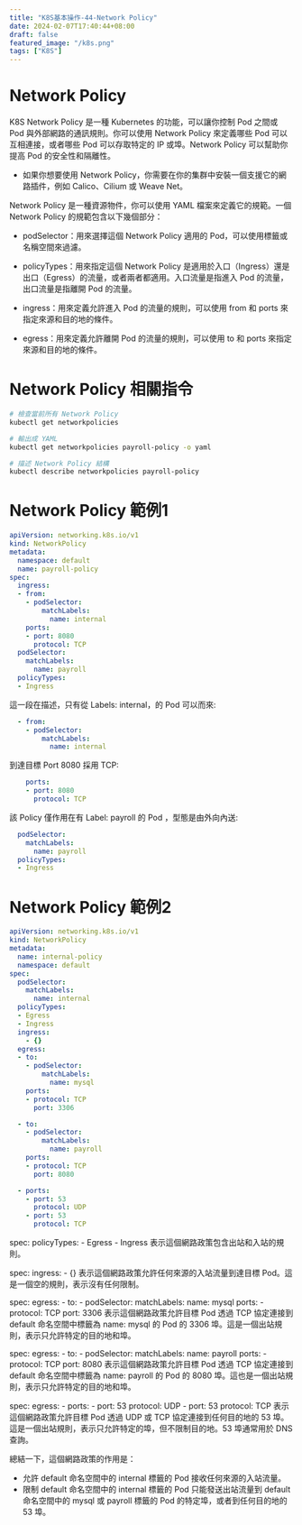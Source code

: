 ```yaml
---
title: "K8S基本操作-44-Network Policy"
date: 2024-02-07T17:40:44+08:00
draft: false
featured_image: "/k8s.png"
tags: ["K8S"]
---
```


# Network Policy

K8S Network Policy 是一種 Kubernetes 的功能，可以讓你控制 Pod 之間或 Pod 與外部網路的通訊規則。你可以使用 Network Policy 來定義哪些 Pod 可以互相連接，或者哪些 Pod 可以存取特定的 IP 或埠。Network Policy 可以幫助你提高 Pod 的安全性和隔離性。

* 如果你想要使用 Network Policy，你需要在你的集群中安裝一個支援它的網路插件，例如 Calico、Cilium 或 Weave Net。

Network Policy 是一種資源物件，你可以使用 YAML 檔案來定義它的規範。一個 Network Policy 的規範包含以下幾個部分：

* podSelector：用來選擇這個 Network Policy 適用的 Pod，可以使用標籤或名稱空間來過濾。

* policyTypes：用來指定這個 Network Policy 是適用於入口（Ingress）還是出口（Egress）的流量，或者兩者都適用。入口流量是指進入 Pod 的流量，出口流量是指離開 Pod 的流量。

* ingress：用來定義允許進入 Pod 的流量的規則，可以使用 from 和 ports 來指定來源和目的地的條件。

* egress：用來定義允許離開 Pod 的流量的規則，可以使用 to 和 ports 來指定來源和目的地的條件。

# Network Policy 相關指令

```bash
# 檢查當前所有 Network Policy
kubectl get networkpolicies

# 輸出成 YAML
kubectl get networkpolicies payroll-policy -o yaml

# 描述 Network Policy 結構
kubectl describe networkpolicies payroll-policy
```

# Network Policy 範例1

```yaml
apiVersion: networking.k8s.io/v1
kind: NetworkPolicy
metadata:
  namespace: default
  name: payroll-policy
spec:
  ingress:
  - from:
    - podSelector:
        matchLabels:
          name: internal
    ports:
    - port: 8080
      protocol: TCP
  podSelector:
    matchLabels:
      name: payroll
  policyTypes:
  - Ingress
```

這一段在描述，只有從 Labels: internal，的 Pod 可以而來: 

```yaml
  - from:
    - podSelector:
        matchLabels:
          name: internal
```

到達目標 Port 8080 採用 TCP:

```yaml
    ports:
    - port: 8080
      protocol: TCP
```

該 Policy 僅作用在有 Label: payroll 的  Pod ，型態是由外向內送:

```yaml
  podSelector:
    matchLabels:
      name: payroll
  policyTypes:
  - Ingress
```

# Network Policy 範例2

```yaml
apiVersion: networking.k8s.io/v1
kind: NetworkPolicy
metadata:
  name: internal-policy
  namespace: default
spec:
  podSelector:
    matchLabels:
      name: internal
  policyTypes:
  - Egress
  - Ingress
  ingress:
    - {}
  egress:
  - to:
    - podSelector:
        matchLabels:
          name: mysql
    ports:
    - protocol: TCP
      port: 3306

  - to:
    - podSelector:
        matchLabels:
          name: payroll
    ports:
    - protocol: TCP
      port: 8080

  - ports:
    - port: 53
      protocol: UDP
    - port: 53
      protocol: TCP
```

spec: policyTypes: - Egress - Ingress 表示這個網路政策包含出站和入站的規則。

spec: ingress: - {} 表示這個網路政策允許任何來源的入站流量到達目標 Pod。這是一個空的規則，表示沒有任何限制。

spec: egress: - to: - podSelector: matchLabels: name: mysql ports: - protocol: TCP port: 3306 表示這個網路政策允許目標 Pod 透過 TCP 協定連接到 default 命名空間中標籤為 name: mysql 的 Pod 的 3306 埠。這是一個出站規則，表示只允許特定的目的地和埠。

spec: egress: - to: - podSelector: matchLabels: name: payroll ports: - protocol: TCP 
port: 8080 表示這個網路政策允許目標 Pod 透過 TCP 協定連接到 default 命名空間中標籤為 name: payroll 的 Pod 的 8080 埠。這也是一個出站規則，表示只允許特定的目的地和埠。

spec: egress: - ports: - port: 53 protocol: UDP - port: 53 protocol: TCP 表示這個網路政策允許目標 Pod 透過 UDP 或 TCP 協定連接到任何目的地的 53 埠。這是一個出站規則，表示只允許特定的埠，但不限制目的地。53 埠通常用於 DNS 查詢。

總結一下，這個網路政策的作用是：

* 允許 default 命名空間中的 internal 標籤的 Pod 接收任何來源的入站流量。
* 限制 default 命名空間中的 internal 標籤的 Pod 只能發送出站流量到 default 命名空間中的 mysql 或 payroll 標籤的 Pod 的特定埠，或者到任何目的地的 53 埠。